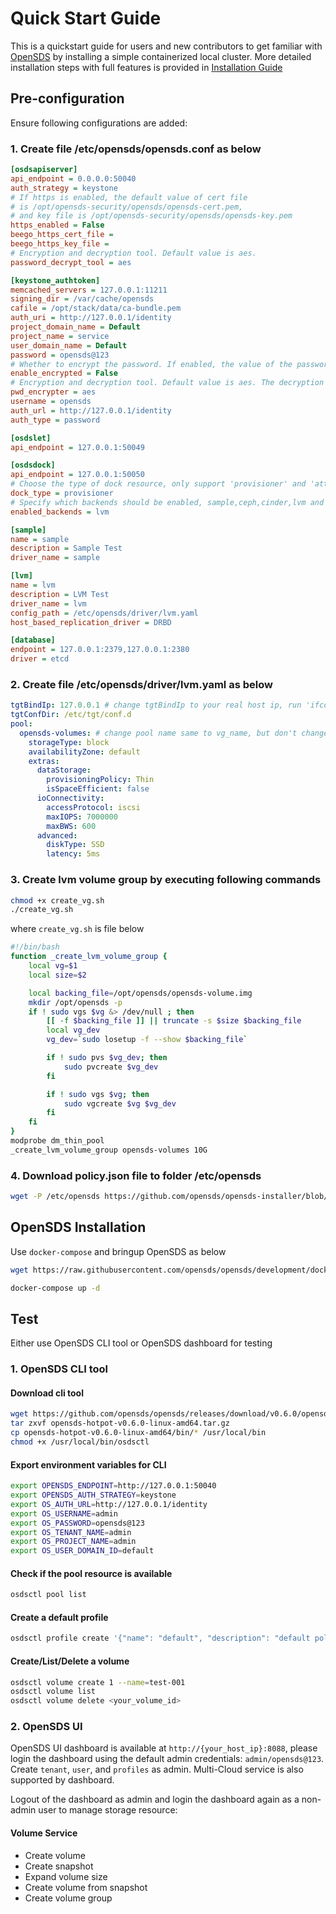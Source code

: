 # Quick Start Guide

This is a quickstart guide for users and new contributors to get familiar with [OpenSDS](https://github.com/opensds/opensds) by installing a simple containerized local cluster. More detailed installation steps with full features is provided in [Installation Guide](installation.md)

## Pre-configuration
Ensure following configurations are added:
### 1. Create file /etc/opensds/opensds.conf as below
```ini
[osdsapiserver]
api_endpoint = 0.0.0.0:50040
auth_strategy = keystone
# If https is enabled, the default value of cert file
# is /opt/opensds-security/opensds/opensds-cert.pem,
# and key file is /opt/opensds-security/opensds/opensds-key.pem
https_enabled = False
beego_https_cert_file =
beego_https_key_file =
# Encryption and decryption tool. Default value is aes.
password_decrypt_tool = aes

[keystone_authtoken]
memcached_servers = 127.0.0.1:11211
signing_dir = /var/cache/opensds
cafile = /opt/stack/data/ca-bundle.pem
auth_uri = http://127.0.0.1/identity
project_domain_name = Default
project_name = service
user_domain_name = Default
password = opensds@123
# Whether to encrypt the password. If enabled, the value of the password must be ciphertext.
enable_encrypted = False
# Encryption and decryption tool. Default value is aes. The decryption tool can only decrypt the corresponding ciphertext.
pwd_encrypter = aes
username = opensds
auth_url = http://127.0.0.1/identity
auth_type = password

[osdslet]
api_endpoint = 127.0.0.1:50049

[osdsdock]
api_endpoint = 127.0.0.1:50050
# Choose the type of dock resource, only support 'provisioner' and 'attacher'.
dock_type = provisioner
# Specify which backends should be enabled, sample,ceph,cinder,lvm and so on.
enabled_backends = lvm

[sample]
name = sample
description = Sample Test
driver_name = sample

[lvm]
name = lvm
description = LVM Test
driver_name = lvm
config_path = /etc/opensds/driver/lvm.yaml
host_based_replication_driver = DRBD

[database]
endpoint = 127.0.0.1:2379,127.0.0.1:2380
driver = etcd
```

### 2. Create file /etc/opensds/driver/lvm.yaml as below
```yaml
tgtBindIp: 127.0.0.1 # change tgtBindIp to your real host ip, run 'ifconfig' to check
tgtConfDir: /etc/tgt/conf.d
pool:
  opensds-volumes: # change pool name same to vg_name, but don't change it if you choose ceph backend
    storageType: block
    availabilityZone: default
    extras:
      dataStorage:
        provisioningPolicy: Thin
        isSpaceEfficient: false
      ioConnectivity:
        accessProtocol: iscsi
        maxIOPS: 7000000
        maxBWS: 600
      advanced:
        diskType: SSD
        latency: 5ms

```
### 3. Create lvm volume group by executing following commands
```bash
chmod +x create_vg.sh
./create_vg.sh
```
where `create_vg.sh` is file below
```bash
#!/bin/bash
function _create_lvm_volume_group {
    local vg=$1
    local size=$2

    local backing_file=/opt/opensds/opensds-volume.img
    mkdir /opt/opensds -p
    if ! sudo vgs $vg &> /dev/null ; then
        [[ -f $backing_file ]] || truncate -s $size $backing_file
        local vg_dev
        vg_dev=`sudo losetup -f --show $backing_file`

        if ! sudo pvs $vg_dev; then
            sudo pvcreate $vg_dev
        fi

        if ! sudo vgs $vg; then
            sudo vgcreate $vg $vg_dev
        fi
    fi
}
modprobe dm_thin_pool
_create_lvm_volume_group opensds-volumes 10G
```
### 4. Download policy.json file to folder /etc/opensds 
```bash
wget -P /etc/opensds https://github.com/opensds/opensds-installer/blob/stable/capri/conf/policy.json
```
## OpenSDS Installation
Use `docker-compose` and bringup OpenSDS as below
```bash
wget https://raw.githubusercontent.com/opensds/opensds/development/docker-compose.yml

docker-compose up -d
```

## Test
Either use OpenSDS CLI tool or OpenSDS dashboard for testing
### 1. OpenSDS CLI tool
#### Download cli tool
```bash
wget https://github.com/opensds/opensds/releases/download/v0.6.0/opensds-hotpot-v0.6.0-linux-amd64.tar.gz
tar zxvf opensds-hotpot-v0.6.0-linux-amd64.tar.gz
cp opensds-hotpot-v0.6.0-linux-amd64/bin/* /usr/local/bin
chmod +x /usr/local/bin/osdsctl
```
#### Export environment variables for CLI
```bash
export OPENSDS_ENDPOINT=http://127.0.0.1:50040
export OPENSDS_AUTH_STRATEGY=keystone
export OS_AUTH_URL=http://127.0.0.1/identity
export OS_USERNAME=admin
export OS_PASSWORD=opensds@123
export OS_TENANT_NAME=admin
export OS_PROJECT_NAME=admin
export OS_USER_DOMAIN_ID=default
```
#### Check if the pool resource is available 
```bash
osdsctl pool list
```
#### Create a default profile
```bash
osdsctl profile create '{"name": "default", "description": "default policy", "storageType": "block"}'
```
#### Create/List/Delete a volume
```bash
osdsctl volume create 1 --name=test-001
osdsctl volume list
osdsctl volume delete <your_volume_id>
```
### 2. OpenSDS UI
OpenSDS UI dashboard is available at `http://{your_host_ip}:8088`, please login the dashboard using the default admin credentials: `admin/opensds@123`. Create `tenant`, `user`, and `profiles` as admin. Multi-Cloud service is also supported by dashboard.

Logout of the dashboard as admin and login the dashboard again as a non-admin user to manage storage resource:

#### Volume Service
* Create volume
* Create snapshot
* Expand volume size
* Create volume from snapshot
* Create volume group
